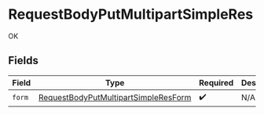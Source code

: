 # RequestBodyPutMultipartSimpleRes

OK


## Fields

| Field                                                                                                   | Type                                                                                                    | Required                                                                                                | Description                                                                                             |
| ------------------------------------------------------------------------------------------------------- | ------------------------------------------------------------------------------------------------------- | ------------------------------------------------------------------------------------------------------- | ------------------------------------------------------------------------------------------------------- |
| `form`                                                                                                  | [RequestBodyPutMultipartSimpleResForm](../../models/operations/RequestBodyPutMultipartSimpleResForm.md) | :heavy_check_mark:                                                                                      | N/A                                                                                                     |